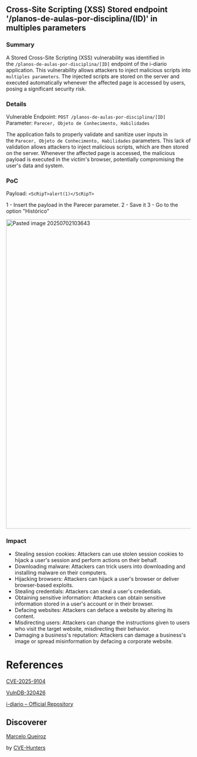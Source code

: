 ## Cross-Site Scripting (XSS) Stored endpoint '/planos-de-aulas-por-disciplina/(ID)' in multiples parameters

### Summary

A Stored Cross-Site Scripting (XSS) vulnerability was identified in the `/planos-de-aulas-por-disciplina/[ID]` endpoint of the i-diario application. This vulnerability allows attackers to inject malicious scripts into `multiples parameters`. The injected scripts are stored on the server and executed automatically whenever the affected page is accessed by users, posing a significant security risk.

### Details

Vulnerable Endpoint: `POST /planos-de-aulas-por-disciplina/[ID] `  
Parameter: `Parecer, Objeto de Conhecimento, Habilidades`

The application fails to properly validate and sanitize user inputs in the `Parecer, Objeto de Conhecimento, Habilidades` parameters. This lack of validation allows attackers to inject malicious scripts, which are then stored on the server. Whenever the affected page is accessed, the malicious payload is executed in the victim's browser, potentially compromising the user's data and system.

### PoC

Payload: `<ScRipT>alert(1)</ScRipT>`

1 - Insert the payload in the Parecer parameter.
2 - Save it
3 - Go to the option "Histórico"

<img width="967" height="843" alt="Pasted image 20250702103643" src="https://github.com/user-attachments/assets/c6d25e12-037d-4f1e-86b4-3fede1aa653f" />


### Impact

- Stealing session cookies: Attackers can use stolen session cookies to hijack a user's session and perform actions on their behalf.
- Downloading malware: Attackers can trick users into downloading and installing malware on their computers.
- Hijacking browsers: Attackers can hijack a user's browser or deliver browser-based exploits.
- Stealing credentials: Attackers can steal a user's credentials.
- Obtaining sensitive information: Attackers can obtain sensitive information stored in a user's account or in their browser.
- Defacing websites: Attackers can deface a website by altering its content.
- Misdirecting users: Attackers can change the instructions given to users who visit the target website, misdirecting their behavior.
- Damaging a business's reputation: Attackers can damage a business's image or spread misinformation by defacing a corporate website.

# References

[CVE-2025-9104](https://www.cve.org/CVERecord?id=CVE-2025-9104)

[VulnDB-320426](https://vuldb.com/?id.320426)

[i-diario – Official Repository](https://github.com/portabilis/i-diario)

## Discoverer

[Marcelo Queiroz](www.linkedin.com/in/marceloqueirozjr) 

by [CVE-Hunters](https://github.com/Sec-Dojo-Cyber-House/cve-hunters)
